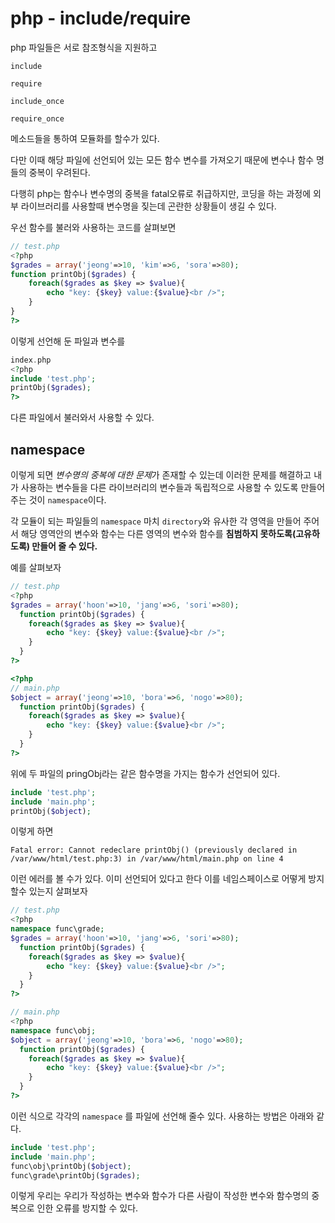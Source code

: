 # php - include/require

php 파일들은 서로 참조형식을 지원하고

`include`

`require`

`include_once`

`require_once`

메소드들을 통하여 모듈화를 할수가 있다.

다만 이때 해당 파일에 선언되어 있는 모든 함수 변수를 가져오기 때문에 변수나 함수 명들의 중복이 우려된다.

다행히 php는 함수나 변수명의 중복을 fatal오류로 취급하지만, 코딩을 하는 과정에 외부 라이브러리를 사용할때 변수명을 짖는데 곤란한 상황들이 생길 수 있다.

우선 함수를 불러와 사용하는 코드를 살펴보면

```php
// test.php
<?php
$grades = array('jeong'=>10, 'kim'=>6, 'sora'=>80);
function printObj($grades) {
    foreach($grades as $key => $value){
        echo "key: {$key} value:{$value}<br />";
    }
}
?>
```

이렇게 선언해 둔 파일과 변수를

```php
index.php
<?php
include 'test.php';
printObj($grades);
?>
```

다른 파일에서 불러와서 사용할 수 있다.

## namespace

이렇게 되면 *변수명의 중복에 대한 문제*가 존재할 수 있는데 이러한 문제를 해결하고 내가 사용하는 변수들을 다른 라이브러리의 변수들과 독립적으로 사용할 수 있도록 만들어 주는 것이 `namespace`이다.

각 모듈이 되는 파일들의 `namespace` 마치 `directory`와 유사한 각 영역을 만들어 주어서 해당 영역안의 변수와 함수는 다른 영역의 변수와 함수를 **침범하지 못하도록(고유하도록) 만들어 줄 수 있다.**


예를 살펴보자

```php
// test.php
<?php
$grades = array('hoon'=>10, 'jang'=>6, 'sori'=>80);
  function printObj($grades) {
    foreach($grades as $key => $value){
        echo "key: {$key} value:{$value}<br />";
    }
  }
?>
```

```php
<?php
// main.php
$object = array('jeong'=>10, 'bora'=>6, 'nogo'=>80);
  function printObj($grades) {
    foreach($grades as $key => $value){
        echo "key: {$key} value:{$value}<br />";
    }
  }
?>
```

위에 두 파일의 pringObj라는 같은 함수명을 가지는 함수가 선언되어 있다.

```php
include 'test.php';
include 'main.php';
printObj($object);
```

이렇게 하면 

`Fatal error: Cannot redeclare printObj() (previously declared in /var/www/html/test.php:3) in /var/www/html/main.php on line 4`

이런 에러를 볼 수가 있다. 이미 선언되어 있다고 한다 이를 네임스페이스로 어떻게 방지할수 있는지 살펴보자

```php
// test.php
<?php
namespace func\grade;
$grades = array('hoon'=>10, 'jang'=>6, 'sori'=>80);
  function printObj($grades) {
    foreach($grades as $key => $value){
        echo "key: {$key} value:{$value}<br />";
    }
  }
?>
```

```php
// main.php
<?php
namespace func\obj;
$object = array('jeong'=>10, 'bora'=>6, 'nogo'=>80);
  function printObj($grades) {
    foreach($grades as $key => $value){
        echo "key: {$key} value:{$value}<br />";
    }
  }
?>
```

이런 식으로 각각의 `namespace` 를 파일에 선언해 줄수 있다. 사용하는 방법은 아래와 같다.

```php
include 'test.php';
include 'main.php';
func\obj\printObj($object);
func\grade\printObj($grades);
```

이렇게 우리는 우리가 작성하는 변수와 함수가 다른 사람이 작성한 변수와 함수명의 중복으로 인한 오류를 방지할 수 있다.